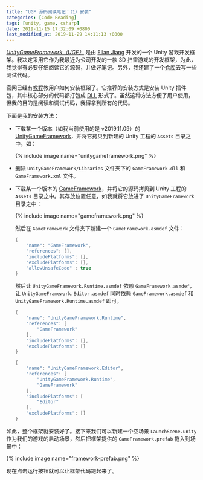```yaml
---
title: "UGF 源码阅读笔记：（1）安装"
categories: [Code Reading]
tags: [unity, game, csharp]
date: 2019-11-15 17:32:09 +0800
last_modified_at: 2019-11-29 14:11:13 +0800
---
```


[*UnityGameFramework（UGF）*](https://gameframework.cn/) 是由 [Ellan Jiang](https://github.com/EllanJiang) 开发的一个 Unity 游戏开发框架。我决定采用它作为我最近为公司开发的一款 3D 扫雷游戏的开发框架，为此，我觉得有必要仔细阅读它的源码，并做好笔记。另外，我还建了一个[仓库](https://github.com/alxddh/UGFPlayground)去写一些测试代码。

官网已经有[教程](https://gameframework.cn/tutorial/tutorial-001/)教用户如何安装框架了。它推荐的安装方式是安装 Unity 插件包，其中核心部分的代码都打包成 [DLL](https://en.wikipedia.org/wiki/Dynamic-link_library) 形式了。虽然这种方法方便了用户使用，但我的目的是阅读和调试代码，我得拿到所有的代码。

下面是我的安装方法：

- 下载某一个版本（如我当前使用的是 v2019.11.09）的 [UnityGameFramework](https://github.com/EllanJiang/UnityGameFramework)，并将它拷贝到新建的 Unity 工程的 `Assets` 目录之中，如：
  
  {% include image name="unitygameframework.png" %}

- 删除 `UnityGameFramework/Libraries` 文件夹下的 `GameFramework.dll` 和 `GameFramework.xml` 文件。
- 下载某一个版本的 [GameFramework](https://github.com/EllanJiang/GameFramework)，并将它的源码拷贝到 Unity 工程的 `Assets` 目录之中。其存放位置任意，如我就将它放进了 `UnityGameFramework` 目录之中：
  
  {% include image name="gameframework.png" %}

  然后在 `GameFramework` 文件夹下新建一个 `GameFramework.asmdef` 文件：

    ```c#
    {
        "name": "GameFramework",
        "references": [],
        "includePlatforms": [],
        "excludePlatforms": [],
        "allowUnsafeCode" : true
    }
    ```

  然后让 `UnityGameFramework.Runtime.asmdef` 依赖 `GameFramework.asmdef`，让 `UnityGameFramework.Editor.asmdef` 同时依赖 `GameFramework.asmdef` 和 `UnityGameFramework.Runtime.asmdef` 即可。

    ```c#
    {
        "name": "UnityGameFramework.Runtime",
        "references": [
            "GameFramework"
        ],
        "includePlatforms": [],
        "excludePlatforms": []
    }
    ```

    ```c#
    {
        "name": "UnityGameFramework.Editor",
        "references": [
            "UnityGameFramework.Runtime",
            "GameFramework"
        ],
        "includePlatforms": [
            "Editor"
        ],
        "excludePlatforms": []
    }
    ```

如此，整个框架就安装好了。接下来我们可以新建一个空场景 `LaunchScene.unity` 作为我们的游戏的启动场景，然后把框架提供的 `GameFramework.prefab` 拖入到场景中：

{% include image name="framework-prefab.png" %}

现在点击运行按钮就可以让框架代码跑起来了。

